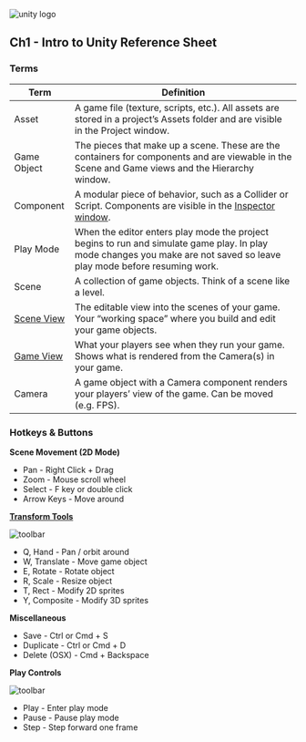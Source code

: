 

![unity logo](https://raw.githubusercontent.com/omundy/dig250-game-development/master/reference-sheets/unity-logo.png)

## Ch1 - Intro to Unity Reference Sheet




### Terms



Term | Definition
--- | ---
Asset | A game file (texture, scripts, etc.). All assets are stored in a project’s Assets folder and are visible in the Project window.
Game Object | The pieces that make up a scene. These are the containers for components and are viewable in the Scene and Game views and the Hierarchy window.
Component | A modular piece of behavior, such as a Collider or Script. Components are visible in the <a href="https://docs.unity3d.com/Manual/UsingTheInspector.html">Inspector window</a>.
Play Mode | When the editor enters play mode the project begins to run and simulate game play. In play mode changes you make are not saved so leave play mode before resuming work.
Scene | A collection of game objects. Think of a scene like a level.
<a href="https://docs.unity3d.com/Manual/UsingTheSceneView.html">Scene View</a> | The editable view into the scenes of your game. Your “working space” where you build and edit your game objects.
<a href="https://docs.unity3d.com/Manual/GameView.html">Game View</a> | What your players see when they run your game. Shows what is rendered from the Camera(s) in your game.
Camera | A game object with a Camera component renders your players’ view of the game. Can be moved (e.g. FPS).




### Hotkeys & Buttons


**Scene Movement (2D Mode)**
* Pan - Right Click + Drag
* Zoom - Mouse scroll wheel
* Select - F key or double click
* Arrow Keys - Move around

**<a href="https://docs.unity3d.com/Manual/SceneViewNavigation.html">Transform Tools</a>** 

![toolbar](https://docs.unity3d.com/uploads/Main/UI-ViewTool.png)

* Q, Hand - Pan / orbit around
* W, Translate - Move game object
* E, Rotate - Rotate object
* R, Scale - Resize object
* T, Rect - Modify 2D sprites
* Y, Composite - Modify 3D sprites

**Miscellaneous**

* Save - Ctrl or Cmd + S
* Duplicate - Ctrl or Cmd + D
* Delete (OSX) - Cmd + Backspace

**Play Controls**

![toolbar](https://docs.unity3d.com/uploads/Main/Editor-PlayButtons.png)

* Play -  Enter play mode
* Pause - Pause play mode
* Step - Step forward one frame

















